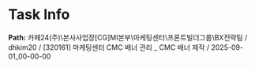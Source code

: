 # Task Info

**Path:** 카페24(주)\본사사업장\[CG]MI본부\마케팅센터\프론트빌더그룹\BX전략팀 / dhkim20 / [320161] 마케팅센터 CMC 배너 관리 _ CMC 배너 제작 / 2025-09-01_00-00-00

